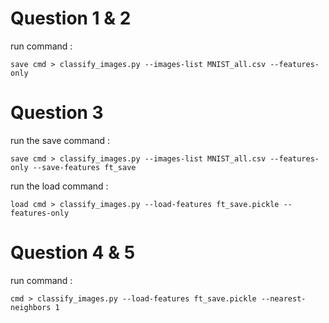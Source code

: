 # Question 1 & 2

run command : 
```
save cmd > classify_images.py --images-list MNIST_all.csv --features-only
```

# Question 3

run the save command : 
```
save cmd > classify_images.py --images-list MNIST_all.csv --features-only --save-features ft_save
```
run the load command :
```
load cmd > classify_images.py --load-features ft_save.pickle --features-only
```

# Question 4 & 5

run command : 
```
cmd > classify_images.py --load-features ft_save.pickle --nearest-neighbors 1
```







